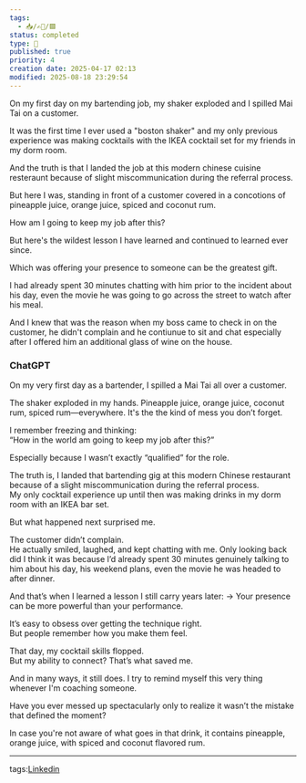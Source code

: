 ```yaml
---
tags:
  - 📥️/✍🏻/🟩
status: completed
type: 💼
published: true
priority: 4
creation date: 2025-04-17 02:13
modified: 2025-08-18 23:29:54
---
```

On my first day on my bartending job, my shaker exploded and I spilled Mai Tai on a customer. 

It was the first time I ever used a "boston shaker" and my only previous experience was making cocktails with the IKEA cocktail set for my friends in my dorm room. 

And the truth is that I landed the job at this modern chinese cuisine resteraunt because of slight miscommunication during the referral process. 

But here I was, standing in front of a customer covered in a concotions of pineapple juice, orange juice, spiced and coconut rum. 

How am I going to keep my job after this?

But here's the wildest lesson I have learned and continued to learned ever since. 

Which was offering your presence to someone can be the greatest gift. 

I had already spent 30 minutes chatting with him prior to the incident about his day, even the movie he was going to go across the street to watch after his meal. 

And I knew that was the reason when my boss came to check in on the customer, he didn't complain and he contiunue to sit and chat especially after I offered him an additional glass of wine on the house.


### ChatGPT
On my very first day as a bartender, I spilled a Mai Tai all over a customer.

The shaker exploded in my hands. Pineapple juice, orange juice, coconut rum, spiced rum—everywhere.  It's the the kind of mess you don’t forget.  

I remember freezing and thinking:  
“How in the world am going to keep my job after this?”

Especially because I wasn’t exactly “qualified” for the role.

The truth is, I landed that bartending gig at this modern Chinese restaurant  because of a slight miscommunication during the referral process.  
My only cocktail experience up until then was making drinks in my dorm room with an IKEA bar set.

But what happened next surprised me.

The customer didn’t complain.  
He actually smiled, laughed, and kept chatting with me.
Only looking back did I think it was because I’d already spent 30 minutes genuinely talking to him about his day, his weekend plans, even the movie he was headed to after dinner.

And that’s when I learned a lesson I still carry years later:
→ Your presence can be more powerful than your performance.

It’s easy to obsess over getting the technique right.  
But people remember how you make them feel.

That day, my cocktail skills flopped.  
But my ability to connect? That’s what saved me.

And in many ways, it still does.
I try to remind myself this very thing whenever I'm coaching someone. 

Have you ever messed up spectacularly only to realize it wasn’t the mistake that defined the moment? 











In case you're not aware of what goes in that drink, it contains pineapple, orange juice, with spiced and coconut flavored rum. 

---
tags:[Linkedin](linkedin)